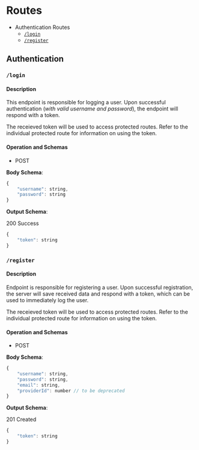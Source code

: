 # Routes

* Authentication Routes
    * [`/login`](#login)
    * [`/register`](#register)


## Authentication

### <a name="login">`/login`</a>

#### Description

This endpoint is responsible for logging a user. Upon successful authentication (_with valid username and password_), the endpoint will respond with a token.

The receieved token will be used to access protected routes. Refer to the individual protected route for information on using the token.

#### Operation and Schemas

* POST

**Body Schema**:

```js
{
    "username": string,
    "password": string
}
```

**Output Schema**:

200 Success

```js
{
    "token": string
}
```

### <a name="register">`/register`</a>

#### Description

Endpoint is responsible for registering a user. Upon successful registration, the server will save received data and respond with a token, which can be used to immediately log the user.

The receieved token will be used to access protected routes. Refer to the individual protected route for information on using the token.

#### Operation and Schemas

* POST

**Body Schema**:

```js
{
    "username": string,
    "password": string,
    "email": string,
    "providerId": number // to be deprecated
}
```

**Output Schema**:

201 Created

```js
{
    "token": string
}
```